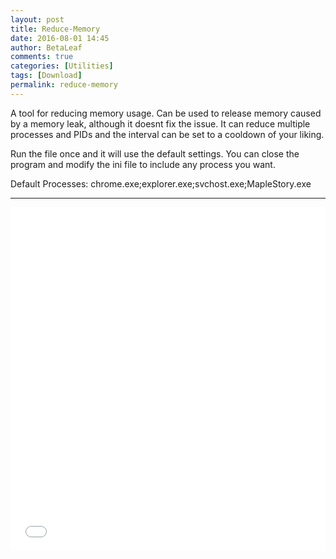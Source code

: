 ```yaml
---
layout: post
title: Reduce-Memory
date: 2016-08-01 14:45
author: BetaLeaf
comments: true
categories: [Utilities]
tags: [Download]
permalink: reduce-memory
---
```


A tool for reducing memory usage. Can be used to release memory caused by a memory leak, although it doesnt fix the issue. It can reduce multiple processes and PIDs and the interval can be set to a cooldown of your liking. 

Run the file once and it will use the default settings. You can close the program and modify the ini file to include any process you want.

Default Processes: chrome.exe;explorer.exe;svchost.exe;MapleStory.exe

---

<iframe src="{{ site.url }}/stats.html?username=BetaLeaf&repository=Reduce-Memory" width="100%" height="550px" frameborder="0" scrolling="no"></iframe>  
